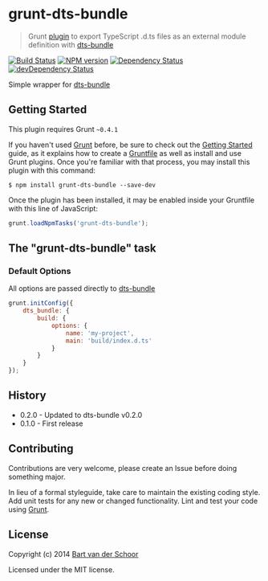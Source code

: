 # grunt-dts-bundle

> Grunt [plugin](http://gruntjs.com/) to export TypeScript .d.ts files as an external module definition with [dts-bundle](https://github.com/TypeStrong/dts-bundle)

[![Build Status](https://secure.travis-ci.org/TypeStrong/grunt-dts-bundle.svg?branch=master)](http://travis-ci.org/TypeStrong/grunt-dts-bundle) [![NPM version](https://badge.fury.io/js/grunt-dts-bundle.svg)](http://badge.fury.io/js/grunt-dts-bundle) [![Dependency Status](https://david-dm.org/TypeStrong/grunt-dts-bundle.svg)](https://david-dm.org/TypeStrong/grunt-dts-bundle) [![devDependency Status](https://david-dm.org/TypeStrong/grunt-dts-bundle/dev-status.svg)](https://david-dm.org/TypeStrong/grunt-dts-bundle#info=devDependencies)

Simple wrapper for [dts-bundle](https://github.com/TypeStrong/dts-bundle)

## Getting Started

This plugin requires Grunt `~0.4.1`

If you haven't used [Grunt](http://gruntjs.com/) before, be sure to check out the [Getting Started](http://gruntjs.com/getting-started) guide, as it explains how to create a [Gruntfile](http://gruntjs.com/sample-gruntfile) as well as install and use Grunt plugins. Once you're familiar with that process, you may install this plugin with this command:

```shell
$ npm install grunt-dts-bundle --save-dev
```

Once the plugin has been installed, it may be enabled inside your Gruntfile with this line of JavaScript:

```js
grunt.loadNpmTasks('grunt-dts-bundle');
```

## The "grunt-dts-bundle" task

### Default Options

All options are passed directly to [dts-bundle](https://github.com/TypeStrong/dts-bundle)

```js
grunt.initConfig({
	dts_bundle: {
		build: {
			options: {
				name: 'my-project',
				main: 'build/index.d.ts'
			}
		}
	}
});
```

## History

* 0.2.0 - Updated to dts-bundle v0.2.0
* 0.1.0 - First release

## Contributing

Contributions are very welcome, please create an Issue before doing something major.

In lieu of a formal styleguide, take care to maintain the existing coding style. Add unit tests for any new or changed functionality. Lint and test your code using [Grunt](http://gruntjs.com/).


## License

Copyright (c) 2014 [Bart van der Schoor](https://github.com/Bartvds)

Licensed under the MIT license.
